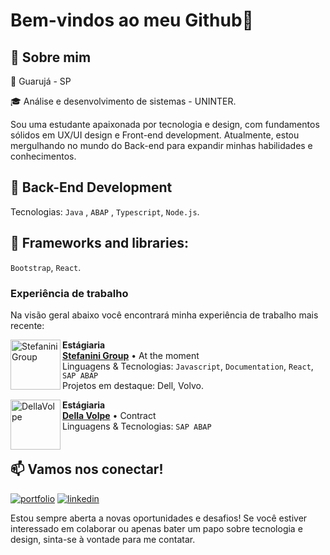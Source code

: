 
# Bem-vindos ao meu Github👋

## 🚀 Sobre mim
:round_pushpin: Guarujá - SP 

:mortar_board: Análise e desenvolvimento de sistemas - UNINTER.

Sou uma estudante apaixonada por tecnologia e design, com fundamentos sólidos em UX/UI design e Front-end development. Atualmente, estou mergulhando no mundo do Back-end para expandir minhas habilidades e conhecimentos.

## :1234: Back-End Development
Tecnologias: `Java` , `ABAP` , `Typescript`, `Node.js`.

## :notebook_with_decorative_cover: Frameworks and libraries: 
`Bootstrap`, `React`.

### Experiência de trabalho

Na visão geral abaixo você encontrará minha experiência de trabalho mais recente:

[<img align="left" height="80px" width="80px" alt="StefaniniGroup" src="https://stefanini.com/pt-br/wp-content/uploads/sites/3/2022/07/stefanini_logo-1.png"/>](https://stefanini.com/pt-br)

**Estágiaria** \
[**Stefanini Group**](https://stefanini.com/pt-br) • At the moment \
Linguagens & Tecnologias: `Javascript`, `Documentation`, `React`, `SAP ABAP`\
Projetos em destaque: Dell, Volvo.
<br/>

[<img align="left" height="80px" width="80px" alt="DellaVolpe" src="https://dellavolpe.com.br/wp-content/uploads/logo-dellavolpe.svg"/>](https://dellavolpe.com.br//)

**Estágiaria** \
[**Della Volpe**](https://dellavolpe.com.br/) • Contract \
Linguagens & Tecnologias: `SAP ABAP`\
<br/>

## 📫 Vamos nos conectar!
[![portfolio](https://img.shields.io/badge/my_portfolio-000?style=for-the-badge&logo=ko-fi&logoColor=white)](https://gabsdonato.github.io/Portfolio/)  [![linkedin](https://img.shields.io/badge/linkedin-0A66C2?style=for-the-badge&logo=linkedin&logoColor=white)](https://www.linkedin.com/in/gabriela-donato-8034361ab/)

Estou sempre aberta a novas oportunidades e desafios! Se você estiver interessado em colaborar ou apenas bater um papo sobre tecnologia e design, sinta-se à vontade para me contatar.
